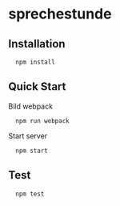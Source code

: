 # sprechestunde

## Installation
```
  npm install
```
## Quick Start
Bild webpack
```
  npm run webpack
```
Start server
```
  npm start
```

## Test
```
  npm test
```

